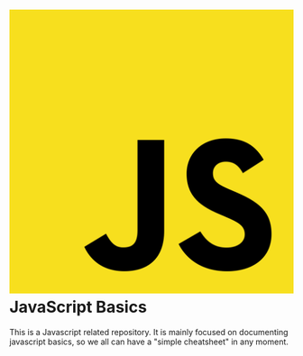 # ![alt text](img/icon.png) JavaScript Basics

This is a Javascript related repository.
It is mainly focused on documenting javascript basics, so we all can have a "simple cheatsheet" in any moment.
